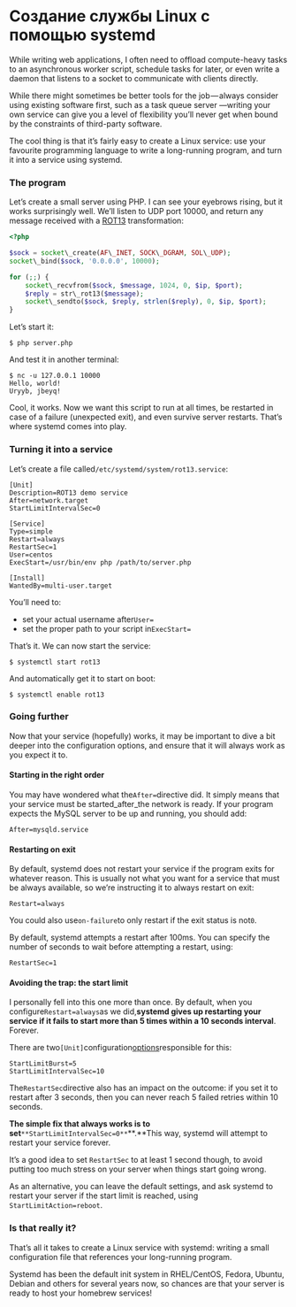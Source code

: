 # Создание службы Linux с помощью systemd

While writing web applications, I often need to offload compute-heavy tasks to an asynchronous worker script, schedule tasks for later, or even write a daemon that listens to a socket to communicate with clients directly.

While there might sometimes be better tools for the job — always consider using existing software first, such as a task queue server —writing your own service can give you a level of flexibility you’ll never get when bound by the constraints of third-party software.

The cool thing is that it’s fairly easy to create a Linux service: use your favourite programming language to write a long-running program, and turn it into a service using systemd.

### The program

Let’s create a small server using PHP. I can see your eyebrows rising, but it works surprisingly well. We’ll listen to UDP port 10000, and return any message received with a [ROT13](https://en.wikipedia.org/wiki/ROT13) transformation:

```php
<?php

$sock = socket\_create(AF\_INET, SOCK\_DGRAM, SOL\_UDP);
socket\_bind($sock, '0.0.0.0', 10000);

for (;;) {
    socket\_recvfrom($sock, $message, 1024, 0, $ip, $port);
    $reply = str\_rot13($message);
    socket\_sendto($sock, $reply, strlen($reply), 0, $ip, $port);
}
```

Let’s start it:

```
$ php server.php
```

And test it in another terminal:

```
$ nc -u 127.0.0.1 10000  
Hello, world!  
Uryyb, jbeyq!
```

Cool, it works. Now we want this script to run at all times, be restarted in case of a failure (unexpected exit), and even survive server restarts. That’s where systemd comes into play.

### Turning it into a service

Let’s create a file called`/etc/systemd/system/rot13.service`:

```
[Unit]  
Description=ROT13 demo service  
After=network.target  
StartLimitIntervalSec=0

[Service]  
Type=simple  
Restart=always  
RestartSec=1  
User=centos  
ExecStart=/usr/bin/env php /path/to/server.php  
  
[Install]  
WantedBy=multi-user.target
```

You’ll need to:

*   set your actual username after`User=`
*   set the proper path to your script in`ExecStart=`

That’s it. We can now start the service:

```
$ systemctl start rot13
```

And automatically get it to start on boot:

```
$ systemctl enable rot13
```

### Going further

Now that your service (hopefully) works, it may be important to dive a bit deeper into the configuration options, and ensure that it will always work as you expect it to.

#### Starting in the right order

You may have wondered what the`After=`directive did. It simply means that your service must be started_after_the network is ready. If your program expects the MySQL server to be up and running, you should add:

```
After=mysqld.service
```

#### Restarting on exit

By default, systemd does not restart your service if the program exits for whatever reason. This is usually not what you want for a service that must be always available, so we’re instructing it to always restart on exit:

```
Restart=always
```

You could also use`on-failure`to only restart if the exit status is not`0`.

By default, systemd attempts a restart after 100ms. You can specify the number of seconds to wait before attempting a restart, using:

```
RestartSec=1
```

#### Avoiding the trap: the start limit

I personally fell into this one more than once. By default, when you configure`Restart=always`as we did,**systemd gives up restarting your service if it fails to start more than 5 times within a 10 seconds interval**. Forever.

There are two`[Unit]`configuration[options](https://www.freedesktop.org/software/systemd/man/systemd.unit.html#StartLimitIntervalSec=)responsible for this:

```
StartLimitBurst=5
StartLimitIntervalSec=10
```

The`RestartSec`directive also has an impact on the outcome: if you set it to restart after 3 seconds, then you can never reach 5 failed retries within 10 seconds.

**The simple fix that always works is to set**`**StartLimitIntervalSec=0**`**.**This way, systemd will attempt to restart your service forever.

It’s a good idea to set `RestartSec` to at least 1 second though, to avoid putting too much stress on your server when things start going wrong.

As an alternative, you can leave the default settings, and ask systemd to restart your server if the start limit is reached, using `StartLimitAction=reboot`.

### Is that really it?

That’s all it takes to create a Linux service with systemd: writing a small configuration file that references your long-running program.

Systemd has been the default init system in RHEL/CentOS, Fedora, Ubuntu, Debian and others for several years now, so chances are that your server is ready to host your homebrew services!